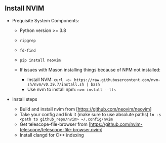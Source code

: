 ## Install NVIM

* Prequisite System Components:
    * Python version >= 3.8
    * `ripgrep`
    * `fd-find`
    * `pip install neovim`

    * If issues with Mason installing things because of NPM not installed:
        * Install NVM: `curl -o- https://raw.githubusercontent.com/nvm-sh/nvm/v0.39.7/install.sh | bash`
        * Use nvm to install npm: `nvm install --lts`

* Install steps
    * Build and install nvim from [https://github.com/neovim/neovim]
    * Take your config and link it (make sure to use absolute paths) `ln -s <path to github_repo/nvim> ~/.config/nvim`
    * Get telescope-file-browser from [https://github.com/nvim-telescope/telescope-file-browser.nvim]
    * Install clangd for C++ indexing
